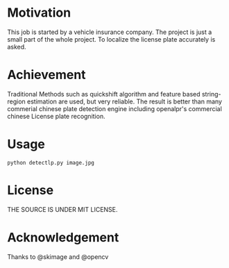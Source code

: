 # Motivation

  This job is started by a vehicle insurance company. The project is just a small part of the whole project. To localize the license plate accurately is asked.
  
# Achievement

  Traditional Methods such as quickshift algorithm and feature based string-region estimation are used, but very reliable. The result is better than many commerial chinese plate detection engine including openalpr's commercial chinese License plate recognition.
  
# Usage
  
    python detectlp.py image.jpg
  
# License
  THE SOURCE IS UNDER MIT LICENSE.
  
# Acknowledgement
  Thanks to @skimage and @opencv
